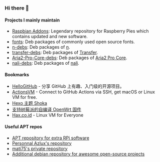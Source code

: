 ### Hi there 👋

#### Projects I mainly maintain
- [Raspbian Addons](https://github.com/raspbian-addons/raspbian-addons): Legendary repository for Raspberry Pies which contains updated and new software.
- [fonts](https://github.com/hmsjy2017/fonts): Deb packages of commonly used open source fonts.
- [n-debs](https://github.com/hmsjy2017/n-debs): Deb packages of [n](https://github.com/tj/n).
- [transfer-debs](https://github.com/hmsjy2017/transfer-debs): Deb packages of [Transfer](https://github.com/Mikubill/transfer).
- [Aria2-Pro-Core-debs](https://github.com/hmsjy2017/Aria2-Pro-Core-debs): Deb packages of [Aria2 Pro Core](https://github.com/P3TERX/Aria2-Pro-Core).
- [nali-debs](https://github.com/hmsjy2017/nali-debs): Deb packages of [nali](https://github.com/zu1k/nali).
<!-- 
Coming soon:
aliyundrive-webdav https://github.com/messense/aliyundrive-webdav
BBDown https://github.com/nilaoda/BBDown
dragonwell8 https://github.com/alibaba/dragonwell8。
    other versions: https://dragonwell-jdk.io
Need to compile
nushell https://github.com/nushell/nushell
nvui https://github.com/rohit-px2/nvui
mgba https://github.com/mgba-emu/mgba
--->

#### Bookmarks
- [HelloGitHub](https://github.com/521xueweihan/HelloGitHub) - 分享 GitHub 上有趣、入门级的开源项目。
- [ActionsVM](https://github.com/hmsjy2017/ActionsVM/actions) - Connect to GitHub Actions via SSH, get macOS or Linux VM for free.
- [Hexo 主题 Shoka](https://github.com/amehime/hexo-theme-shoka)
- [支持树莓派的自编译 OpenWrt 固件](https://github.com/SuLingGG/OpenWrt-Rpi)
- [Hax.co.id](https://hax.co.id) - Linux VM for Everyone

#### Useful APT repos
- [APT repository for extra RPi software](https://github.com/raspbian-addons/raspbian-addons)
- [Personnal Azlux's repository](https://packages.azlux.fr)
- [mati75's private repository](https://repozytorium.mati75.eu)
- [Additional debian repository for awesome open-source projects](https://github.com/coslyk/debianopt-repo)
<!--
**hmsjy2017/hmsjy2017** is a ✨ _special_ ✨ repository because its `README.md` (this file) appears on your GitHub profile.

Here are some ideas to get you started:

- 🔭 I’m currently working on ...
- 🌱 I’m currently learning ...
- 👯 I’m looking to collaborate on ...
- 🤔 I’m looking for help with ...
- 💬 Ask me about ...
- 📫 How to reach me: ...
- 😄 Pronouns: ...
- ⚡ Fun fact: ...
-->
